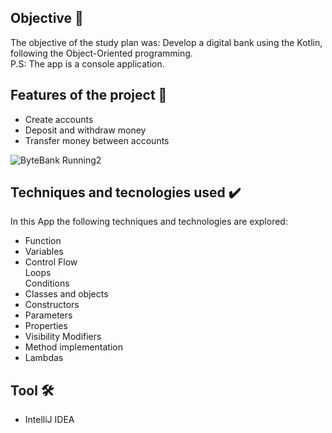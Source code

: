 <h2>  Objective 🎯</h2>
<p> The objective of the study plan was: Develop a digital bank using the Kotlin, following the Object-Oriented programming. <br>
P.S:  The app is a console application.</p> 
<h2> Features of the project 🔨 </h2>

- Create accounts
- Deposit and withdraw money
- Transfer money between accounts

![ByteBank Running2](https://user-images.githubusercontent.com/97267699/165163129-916b1bbc-bbb6-4bb6-ad0e-7af6dc4247a0.JPG)


<h2>Techniques and tecnologies used ✔️</h2>

In this App the following techniques and technologies are explored:

- Function
- Variables  
- Control Flow <br> 
   Loops <br> 
   Conditions  
- Classes and objects
- Constructors
- Parameters
- Properties
- Visibility Modifiers
- Method implementation
- Lambdas



 <h2>  Tool 🛠️ </h2>

- IntelliJ IDEA

